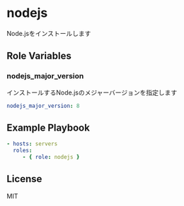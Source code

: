 nodejs
=========

Node.jsをインストールします

Role Variables
--------------

### nodejs_major_version

インストールするNode.jsのメジャーバージョンを指定します

```yaml
nodejs_major_version: 8
```

Example Playbook
----------------

```yaml
- hosts: servers
  roles:
     - { role: nodejs }
```

License
-------

MIT
